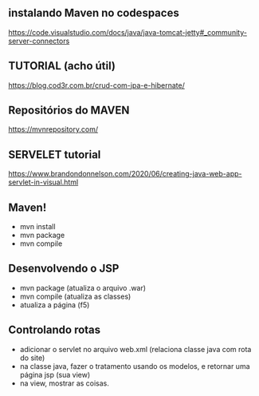 ## instalando Maven no codespaces
https://code.visualstudio.com/docs/java/java-tomcat-jetty#_community-server-connectors

## TUTORIAL (acho útil)
https://blog.cod3r.com.br/crud-com-jpa-e-hibernate/

## Repositórios do MAVEN
https://mvnrepository.com/

## SERVELET tutorial
https://www.brandondonnelson.com/2020/06/creating-java-web-app-servlet-in-visual.html

## Maven!
- mvn install
- mvn package
- mvn compile

## Desenvolvendo o JSP
- mvn package (atualiza o arquivo .war)
- mvn compile (atualiza as classes)
- atualiza a página (f5)

## Controlando rotas
- adicionar o servlet no arquivo web.xml (relaciona classe java com rota do site)
- na classe java, fazer o tratamento usando os modelos, e retornar uma página jsp (sua view)
- na view, mostrar as coisas.